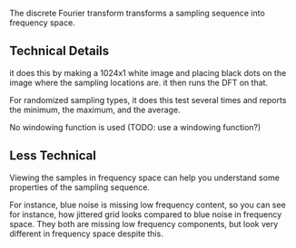 The discrete Fourier transform transforms a sampling sequence into frequency space.

## Technical Details

it does this by making a 1024x1 white image and placing black dots on the image where the sampling locations are.  it then runs the DFT on that.

For randomized sampling types, it does this test several times and reports the minimum, the maximum, and the average.

No windowing function is used (TODO: use a windowing function?)

## Less Technical

Viewing the samples in frequency space can help you understand some properties of the sampling sequence.

For instance, blue noise is missing low frequency content, so you can see for instance, how jittered grid looks compared to blue noise in frequency space.  They both are missing low frequency components, but look very different in frequency space despite this.
